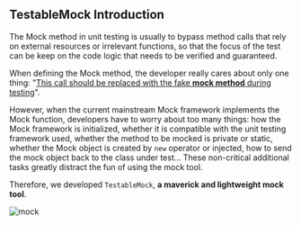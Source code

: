 TestableMock Introduction
---

The Mock method in unit testing is usually to bypass method calls that rely on external resources or irrelevant functions, so that the focus of the test can be keep on the code logic that needs to be verified and guaranteed.

When defining the Mock method, the developer really cares about only one thing: "<u>This call should be replaced with the fake **mock method** during testing</u>".

However, when the current mainstream Mock framework implements the Mock function, developers have to worry about too many things: how the Mock framework is initialized, whether it is compatible with the unit testing framework used, whether the method to be mocked is private or static, whether the Mock object is created by `new` operator or injected, how to send the mock object back to the class under test... These non-critical additional tasks greatly distract the fun of using the mock tool.

Therefore, we developed `TestableMock`, **a maverick and lightweight mock tool**.


![mock](https://testable-code.oss-cn-beijing.aliyuncs.com/en-us/mock-simpson.png)
